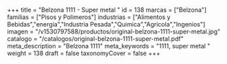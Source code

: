 +++
title = "Belzona 1111 - Super metal "
id = 138
marcas = ["Belzona"]
familias = ["Pisos y Polimeros"]
industrias = ["Alimentos y Bebidas","energia","Industria Pesada","Quimica","Agricola","Ingenios"]
imagen = "/v1530797588/productos/original-belzona-1111-super-metal.jpg"
catalogo = "/catalogos/original-belzona-1111-super-metal.pdf"
meta_description = "Belzona 1111"
meta_keywords = "1111, super metal "
weight = 138
draft = false
taxonomyCover = false
+++
